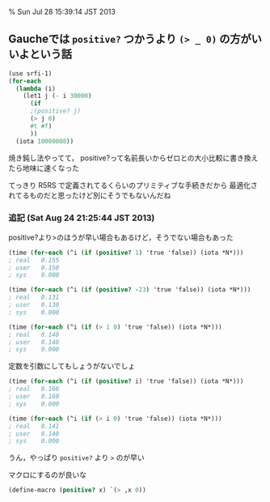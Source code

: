 % Sun Jul 28 15:39:14 JST 2013

## Gaucheでは `positive?` つかうより `(> _ 0)` の方がいいよという話

```scheme
(use srfi-1)
(for-each
  (lambda (i)
    (let1 j (- i 30000)
      (if
      ;(positive? j)
      (> j 0)
      #t #f)
      ))
  (iota 10000000))
```

焼き鈍し法やってて，
positive?って名前長いからゼロとの大小比較に書き換えたら地味に速くなった

てっきり R5RS で定義されてるくらいのプリミティブな手続きだから
最適化されてるものだと思ったけど別にそうでもないんだね


### 追記 (Sat Aug 24 21:25:44 JST 2013)

positive?より>のほうが早い場合もあるけど，そうでない場合もあった

```scheme
(time (for-each (^i (if (positive? 1) 'true 'false)) (iota *N*)))
; real   0.155
; user   0.150
; sys    0.000

(time (for-each (^i (if (positive? -23) 'true 'false)) (iota *N*)))
; real   0.131
; user   0.130
; sys    0.000

(time (for-each (^i (if (> 1 0) 'true 'false)) (iota *N*)))
; real   0.140
; user   0.140
; sys    0.000
```

定数を引数にしてもしょうがないでしょ

```scheme
(time (for-each (^i (if (positive? i) 'true 'false)) (iota *N*)))
; real   0.166
; user   0.160
; sys    0.000

(time (for-each (^i (if (> i 0) 'true 'false)) (iota *N*)))
; real   0.141
; user   0.140
; sys    0.000
```

うん，やっぱり `positive?` より `>` のが早い

マクロにするのが良いな
```scheme
(define-macro (positive? x) `(> ,x 0))
```

